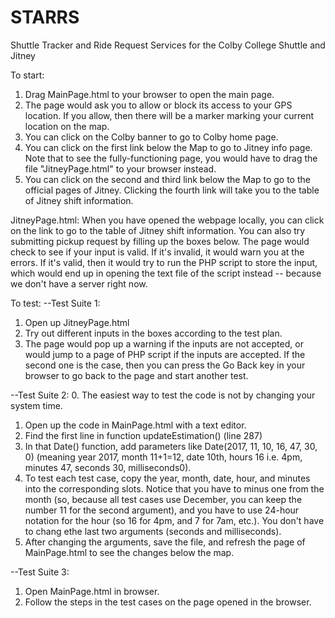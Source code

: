 # STARRS
Shuttle Tracker and Ride Request Services for the Colby College Shuttle and Jitney


To start:
1. Drag MainPage.html to your browser to open the main page.
2. The page would ask you to allow or block its access to your GPS location. If you allow, then there will be a marker marking your current location on the map.
3. You can click on the Colby banner to go to Colby home page.
4. You can click on the first link below the Map to go to Jitney info page. Note that to see the fully-functioning page, you would have to drag the file "JitneyPage.html" to your browser instead.
5. You can click on the second and third link below the Map to go to the official pages of Jitney. Clicking the fourth link will take you to the table of Jitney shift information.

JitneyPage.html: 
When you have opened the webpage locally, you can click on the link to go to the table of Jitney shift information. You can also try submitting pickup request by filling up the boxes below. The page would check to see if your input is valid. If it's invalid, it would warn you at the errors. If it's valid, then it would try to run the PHP script to store the input, which would end up in opening the text file of the script instead -- because we don't have a server right now.

To test:
--Test Suite 1:
1. Open up JitneyPage.html
2. Try out different inputs in the boxes according to the test plan. 
3. The page would pop up a warning if the inputs are not accepted, or would jump to a page of PHP script if the inputs are accepted. If the second one is the case, then you can press the Go Back key in your browser to go back to the page and start another test.

--Test Suite 2:
0. The easiest way to test the code is not by changing your system time.
1. Open up the code in MainPage.html with a text editor.
2. Find the first line in function updateEstimation() (line 287)
3. In that Date() function, add parameters like Date(2017, 11, 10, 16, 47, 30, 0) (meaning year 2017, month 11+1=12, date 10th, hours 16 i.e. 4pm, minutes 47, seconds 30, milliseconds0).
4. To test each test case, copy the year, month, date, hour, and minutes into the corresponding slots. Notice that you have to minus one from the month (so, because all test cases use December, you can keep the number 11 for the second argument), and you have to use 24-hour notation for the hour (so 16 for 4pm, and 7 for 7am, etc.). You don't have to chang ethe last two arguments (seconds and milliseconds).
5. After changing the arguments, save the file, and refresh the page of MainPage.html to see the changes below the map.

--Test Suite 3:
1. Open MainPage.html in browser.
2. Follow the steps in the test cases on the page opened in the browser.

